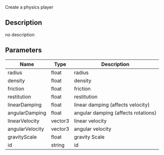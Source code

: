 Create a physics player



## Description
no description
## Parameters

<table>
<thead>
	<tr>
		<th>Name</th>
		<th>Type</th>
		<th>Description</th>
	</tr>
</thead>
<tr>
	<td>radius</td>
	<td><div class='bg-yellow-800 px-2 py-px text-white rounded-sm'>float</div></td>
	<td>radius</td>
</tr>
<tr>
	<td>density</td>
	<td><div class='bg-yellow-800 px-2 py-px text-white rounded-sm'>float</div></td>
	<td>density</td>
</tr>
<tr>
	<td>friction</td>
	<td><div class='bg-yellow-800 px-2 py-px text-white rounded-sm'>float</div></td>
	<td>friction</td>
</tr>
<tr>
	<td>restitution</td>
	<td><div class='bg-yellow-800 px-2 py-px text-white rounded-sm'>float</div></td>
	<td>restitution</td>
</tr>
<tr>
	<td>linearDamping</td>
	<td><div class='bg-yellow-800 px-2 py-px text-white rounded-sm'>float</div></td>
	<td>linear damping (affects velocity)</td>
</tr>
<tr>
	<td>angularDamping</td>
	<td><div class='bg-yellow-800 px-2 py-px text-white rounded-sm'>float</div></td>
	<td>angular damping (affects rotations)</td>
</tr>
<tr>
	<td>linearVelocity</td>
	<td><div class='bg-blue-800 px-2 py-px text-white rounded-sm'>vector3</div></td>
	<td>linear velocity</td>
</tr>
<tr>
	<td>angularVelocity</td>
	<td><div class='bg-blue-800 px-2 py-px text-white rounded-sm'>vector3</div></td>
	<td>angular velocity</td>
</tr>
<tr>
	<td>gravityScale</td>
	<td><div class='bg-yellow-800 px-2 py-px text-white rounded-sm'>float</div></td>
	<td>gravity Scale</td>
</tr>
<tr>
	<td>id</td>
	<td><div class='bg-purple-800 px-2 py-px text-white rounded-sm'>string</div></td>
	<td>id</td>
</tr>
</table>